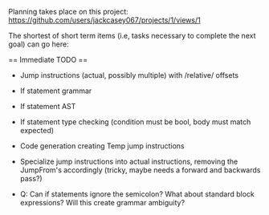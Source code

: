 
Planning takes place on this project: https://github.com/users/jackcasey067/projects/1/views/1

The shortest of short term items (i.e, tasks necessary to complete the next goal) 
can go here:

== Immediate TODO ==
- Jump instructions (actual, possibly multiple) with /relative/ offsets
- If statement grammar
- If statement AST
- If statement type checking (condition must be bool, body must match expected)
- Code generation creating Temp jump instructions
- Specialize jump instructions into actual instructions, removing the JumpFrom's accordingly (tricky, maybe needs a forward and backwards pass?)

- Q: Can if statements ignore the semicolon? What about standard block expressions? Will this create grammar ambiguity?